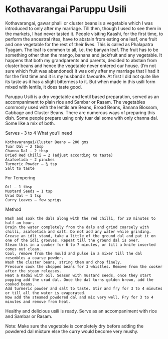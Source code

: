 # Kothavarangai Paruppu Usili


Kothavarangai, gawar phalli or cluster beans is a vegetable which I was introduced to only after my marriage. Till then, though I used to see them in the markets, I had never tasted it. People visiting Kaashi, for the first time, to perform the ancestral rites, have to abstain from eating one leaf, one fruit and one vegetable for the rest of their lives. This is called as Phalapatra Tyagam. The leaf is common to all, i.e. the banyan leaf. The fruit has to be something other than the mango, banana and jackfruit and any vegetable. It happens that both my grandparents and parents, decided to abstain from cluster beans and hence the vegetable never entered our house. (I’m not sure which fruit was abandoned)  It was only after my marriage that I had it for the first time and it is my husband’s favourite. At first I did not quite like its taste as it has a slight bitterness to it. But when made in this usili form mixed with lentils, it does taste good.



Paruppu Usili is a dry vegetable and lentil based preparation, served as an accompaniment to plain rice and Sambar or Rasam. The vegetables commonly used with the lentils are Beans, Broad Beans, Banana Blossom, Cabbage and Cluster Beans. There are numerous ways of preparing this dish. Some people prepare using only tuar dal some with only channa dal. Some like a mix of both.



Serves - 3 to 4
What you’ll need

    Kothavarangai/Cluster Beans – 200 gms
    Tuar Dal – 2 tbsp
    Channa Dal – 2 tbsp
    Dried Red Chilli – 2 (adjust according to taste)
    Asafoetida – 2 pinches
    Turmeric Powder – ¼ tsp
    Salt to taste


For Tempering

    Oil – 1 tbsp
    Mustard Seeds – 1 tsp
    Urad Dal – 1 tsp
    Curry Leaves – few sprigs


Method

    Wash and soak the dals along with the red chilli, for 20 minutes to half an hour.
    Drain the water completely from the dals and grind coarsely with chilli, asafoetida and salt. Do not add any water while grinding.
    Grease an idli stand, take a little of the ground dal and pat it on one of the idli grooves. Repeat till the ground dal is over.
    Steam this in a cooker for 6 to 7 minutes, or till a knife inserted comes out clean.
    Cool, remove from the mould and pulse in a mixer till the dal resembles a coarse powder.
    Wash the cluster beans, string them and chop finely.
    Pressure cook the chopped beans for 3 whistles. Remove from the cooker after the steam releases.
    Heat a Kadai with oil. Season with mustard seeds, once they start popping add the urad dal. Once the dal turns golden brown, add the cooked beans.
    Add turmeric powder and salt to taste. Stir and fry for 3 to 4 minutes or till all the water is evaporated.
    Now add the steamed powdered dal and mix very well. Fry for 3 to 4 minutes and remove from heat.




Healthy and delicious usili is ready. Serve as an accompaniment with rice and Sambar or Rasam.

Note: 
Make sure the vegetable is completely dry before adding the powdered dal mixture else the curry would become very mushy.
